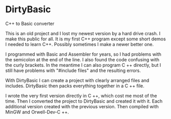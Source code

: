 # DirtyBasic
C++ to Basic converter

This is an old project and I lost my newest version by a hard drive crash.
I make this public for all.
It is my first C++ program except some short demos I needed to learn C++.
Possibly sometimes I make a newer better one.

I programmed with Basic and Assembler for years, so I had problems with the semicolon at the end of the line.
I also found the code confusing with the curly brackets.
In the meantime I can also program C ++ directly, but I still have problems with "#include files" and the resulting errors.

With DirtyBasic I can create a project with clearly arranged files and includes.
DirtyBasic then packs everything together in a C ++ file.

I wrote the very first version directly in C ++, which cost me most of the time. 
Then I converted the project to DirtyBasic and created it with it. Each additional version created with the previous version.
Then compiled with MinGW and Orwell-Dev-C ++.

